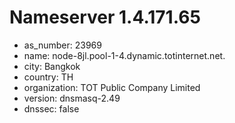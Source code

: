 # Nameserver 1.4.171.65

* as_number: 23969
* name: node-8jl.pool-1-4.dynamic.totinternet.net.
* city: Bangkok
* country: TH
* organization: TOT Public Company Limited
* version: dnsmasq-2.49
* dnssec: false
